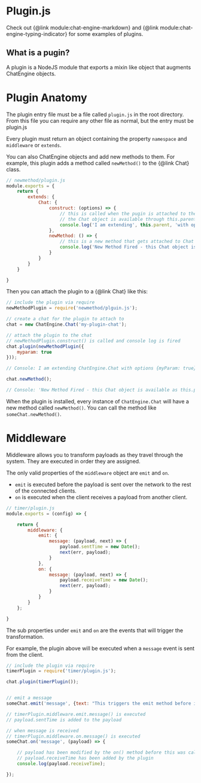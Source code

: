 # Plugin.js

Check out {@link module:chat-engine-markdown} and {@link module:chat-engine-typing-indicator} for some examples of plugins.

## What is a pugin?

A plugin is a NodeJS module that exports a mixin like object that augments ChatEngine objects.

# Plugin Anatomy

The plugin entry file must be a file called ```plugin.js``` in the root directory.
From this file you can require any other file as normal, but the entry must be
plugin.js

Every plugin must return an object containing the property ```namespace``` and ```middleware```
or ```extends```.

You can also ChatEngine objects and add new methods to them. For example,
this plugin adds a method called ```newMethod()``` to the {@link Chat} class.

```js
// newmethod/plugin.js
module.exports = {
    return {
        extends: {
            Chat: {
                construct: (options) => {
                    // this is called when the pugin is attached to the Chat
                    // the Chat object is available through this.parent
                    console.log('I am extending', this.parent, 'with options', options);
                },
                newMethod: () => {
                    // this is a new method that gets attached to Chat as Chat.newMethod()
                    console.log('New Method Fired - this Chat object is available as this.parent');
                }
            }
        }
    }

}
```

Then you can attach the plugin to a {@link Chat} like this:

```js
// include the plugin via require
newMethodPlugin = require('newmethod/plguin.js');

// create a chat for the plugin to attach to
chat = new ChatEngine.Chat('my-plugin-chat');

// attach the plugin to the chat
// newMethodPlugin.construct() is called and console log is fired
chat.plugin(newMethodPlugin({
    myparam: true
}));

// Console: I am extending ChatEngine.Chat with options {myParam: true}

chat.newMethod();

// Console: 'New Method Fired - this Chat object is available as this.parent

```

When the plugin is installed, every instance of ```ChatEngine.Chat``` will have a new
method called ```newMethod()```. You can call the method like ```someChat.newMethod()```.


# Middleware

Middleware allows you to transform payloads as they travel through the system.
They are executed in order they are assigned.

The only valid properties of the ```middleware``` object are ```emit``` and ```on```.

* ```emit``` is executed before the payload is sent over the
network to the rest of the connected clients.
* ```on``` is executed when the client receives a payload from another
client.

```js
// timer/plugin.js
module.exports = (config) => {

    return {
        middleware: {
            emit: {
                message: (payload, next) => {
                    payload.sentTime = new Date();
                    next(err, payload);
                }
            },
            on: {
                message: (payload, next) => {
                    payload.receiveTime = new Date();
                    next(err, payload);
                }
            }
        }
    };

}
```

The sub properties under ```emit``` and ```on``` are the events
that will trigger the transformation.

For  example, the plugin above will be executed when a ```message```
event is sent from the client.

```js
// include the plugin via require
timerPlugin = require('timer/plugin.js');

chat.plugin(timerPlugin());


// emit a message
someChat.emit('message', {text: "This triggers the emit method before it's published over the wire."});

// timerPlugin.middleware.emit.message() is executed
// payload.sentTime is added to the payload

// when message is received
// timerPlugin.middleware.on.message() is executed
someChat.on('message', (payload) => {

    // payload has been modified by the on() method before this was called
    // payload.receiveTime has been added by the plugin
    console.log(payload.receiveTime);

});
```
